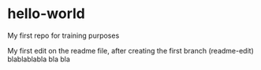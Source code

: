# hello-world
My first repo for training purposes

My first edit on the readme file, after creating the first branch (readme-edit)
blablablabla
bla bla
